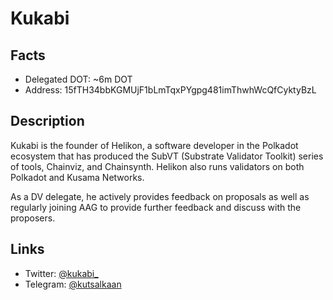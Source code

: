 # Kukabi

## Facts
- Delegated DOT: ~6m DOT
- Address: 15fTH34bbKGMUjF1bLmTqxPYgpg481imThwhWcQfCyktyBzL

## Description

Kukabi is the founder of Helikon, a software developer in the Polkadot ecosystem that has produced the SubVT (Substrate Validator Toolkit) series of tools, Chainviz, and Chainsynth. Helikon also runs validators on both Polkadot and Kusama Networks.

As a DV delegate, he actively provides feedback on proposals as well as regularly joining AAG to provide further feedback and discuss with the proposers.

## Links
- Twitter: [@kukabi_](https://twitter.com/kukabi_)
- Telegram: [@kutsalkaan](https://t.me/kutsalkaan)